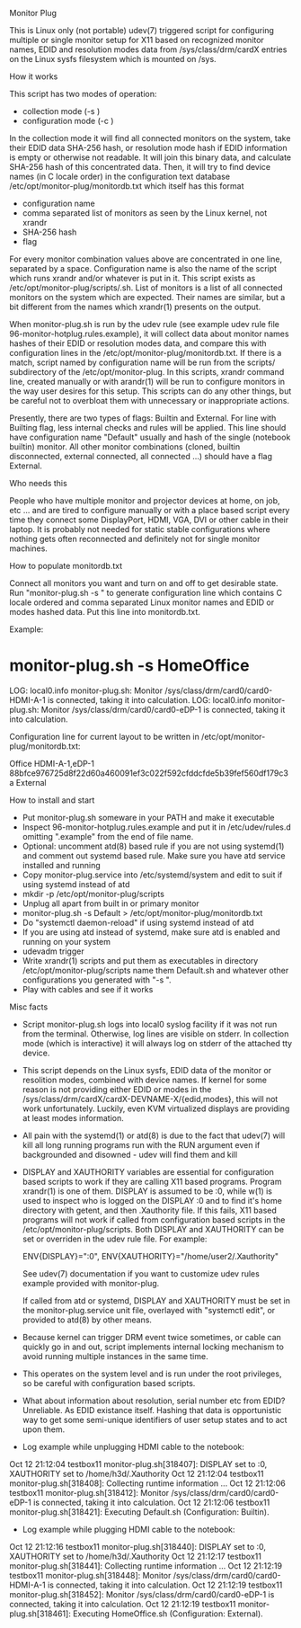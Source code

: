 Monitor Plug

This is Linux only (not portable) udev(7) triggered script for configuring
multiple or single monitor setup for X11 based on recognized monitor
names, EDID and resolution modes data from /sys/class/drm/cardX entries
on the Linux sysfs filesystem which is mounted on /sys.


How it works

This script has two modes of operation:
 - collection mode (-s <name>)
 - configuration mode (-c <card>)

In the collection mode it will find all connected monitors on the system,
take their EDID data SHA-256 hash, or resolution mode hash if EDID
information is empty or otherwise not readable. It will join this binary
data, and calculate SHA-256 hash of this concentrated data. Then, it will
try to find device names (in C locale order) in the configuration text
database /etc/opt/monitor-plug/monitordb.txt which itself has this format

- configuration name
- comma separated list of monitors as seen by the Linux kernel, not xrandr
- SHA-256 hash
- flag

For every monitor combination values above are concentrated in one line,
separated by a space. Configuration name is also the name of the script
which runs xrandr and/or whatever is put in it. This script exists as
/etc/opt/monitor-plug/scripts/<configuration-name>.sh. List of monitors
is a list of all connected monitors on the system which are expected.
Their names are similar, but a bit different from the names which
xrandr(1) presents on the output.

When monitor-plug.sh is run by the udev rule (see example udev rule file
96-monitor-hotplug.rules.example), it will collect data about monitor
names hashes of their EDID or resolution modes data, and compare this
with configuration lines in the /etc/opt/monitor-plug/monitordb.txt.
If there is a match, script named by configuration name will be run
from the scripts/ subdirectory of the /etc/opt/monitor-plug. In this
scripts, xrandr command line, created manually or with arandr(1) will
be run to configure monitors in the way user desires for this setup.
This scripts can do any other things, but be careful not to overbloat
them with unnecessary or inappropriate actions.

Presently, there are two types of flags: Builtin and External. For
line with Builting flag, less internal checks and rules will be
applied. This line should have configuration name "Default" usually
and hash of the single (notebook builtin) monitor. All other monitor
combinations (cloned, builtin disconnected, external connected, all
connected ...) should have a flag External.


Who needs this

People who have multiple monitor and projector devices at home, on job,
etc ... and are tired to configure manually or with a place based script
every time they connect some DisplayPort, HDMI, VGA, DVI or other cable
in their laptop.
It is probably not needed for static stable configurations where nothing
gets often reconnected and definitely not for single monitor machines.


How to populate monitordb.txt

Connect all monitors you want and turn on and off to get desirable state.
Run "monitor-plug.sh -s <name>" to generate configuration line which
contains C locale ordered and comma separated Linux monitor names and
EDID or modes hashed data. Put this line into monitordb.txt.

Example:

# monitor-plug.sh -s HomeOffice
LOG: local0.info monitor-plug.sh: Monitor /sys/class/drm/card0/card0-HDMI-A-1 is connected, taking it into calculation.
LOG: local0.info monitor-plug.sh: Monitor /sys/class/drm/card0/card0-eDP-1 is connected, taking it into calculation.

Configuration line for current layout to be written in /etc/opt/monitor-plug/monitordb.txt:

Office HDMI-A-1,eDP-1 88bfce976725d8f22d60a460091ef3c022f592cfddcfde5b39fef560df179c3a External


How to install and start

- Put monitor-plug.sh someware in your PATH and make it executable
- Inspect 96-monitor-hotplug.rules.example and put it in
  /etc/udev/rules.d omitting ".example" from the end of file name.
- Optional: uncomment atd(8) based rule if you are not using systemd(1)
  and comment out systemd based rule. Make sure you have atd service
  installed and running
- Copy monitor-plug.service into /etc/systemd/system and edit to suit
  if using systemd instead of atd
- mkdir -p /etc/opt/monitor-plug/scripts
- Unplug all apart from built in or primary monitor
- monitor-plug.sh -s Default > /etc/opt/monitor-plug/monitordb.txt
- Do "systemctl daemon-reload" if using systemd instead of atd
- If you are using atd instead of systemd, make sure atd is enabled
  and running on your system 
- udevadm trigger
- Write xrandr(1) scripts and put them as executables in directory
  /etc/opt/monitor-plug/scripts name them Default.sh and whatever
  other configurations you generated with "-s <name>".
- Play with cables and see if it works


Misc facts

- Script monitor-plug.sh logs into local0 syslog facility if it was not
  run from the terminal. Otherwise, log lines are visible on stderr. In
  collection mode (which is interactive) it will always log on stderr of
  the attached tty device.

- This script depends on the Linux sysfs, EDID data of the monitor or
  resolition modes, combined with device names. If kernel for some
  reason is not providing either EDID or modes in the
  /sys/class/drm/cardX/cardX-DEVNAME-X/{edid,modes}, this will not
  work unfortunately. Luckily, even KVM virtualized displays are
  providing at least modes information.

- All pain with the systemd(1) or atd(8) is due to the fact that
  udev(7) will kill all long running programs run with the RUN argument
  even if backgrounded and disowned - udev will find them and kill

- DISPLAY and XAUTHORITY variables are essential for configuration
  based scripts to work if they are calling X11 based programs.
  Program xrandr(1) is one of them. DISPLAY is assumed to be :0,
  while w(1) is used to inspect who is logged on the DISPLAY :0 and
  to find it's home directory with getent, and then .Xauthority file.
  If this fails, X11 based programs will not work if called from
  configuration based scripts in the /etc/opt/monitor-plug/scripts.
  Both DISPLAY and XAUTHORITY can be set or overriden in the udev rule
  file. For example:

  ENV{DISPLAY}=":0", ENV{XAUTHORITY}="/home/user2/.Xauthority"

  See udev(7) documentation if you want to customize udev rules example
  provided with monitor-plug.

  If called from atd or systemd, DISPLAY and XAUTHORITY must be set in
  the monitor-plug.service unit file, overlayed with "systemctl edit",
  or provided to atd(8) by other means.

- Because kernel can trigger DRM event twice sometimes, or cable can
  quickly go in and out, script implements internal locking mechanism
  to avoid running multiple instances in the same time.

- This operates on the system level and is run under the root privileges,
  so be careful with configuration based scripts.

- What about information about resolution, serial number etc from EDID?
  Unreliable. As EDID existance itself. Hashing that data is opportunistic
  way to get some semi-unique identifiers of user setup states and to act
  upon them.

- Log example while unplugging HDMI cable to the notebook:

Oct 12 21:12:04 testbox11 monitor-plug.sh[318407]: DISPLAY set to :0, XAUTHORITY set to /home/h3d/.Xauthority
Oct 12 21:12:04 testbox11 monitor-plug.sh[318408]: Collecting runtime information ...
Oct 12 21:12:06 testbox11 monitor-plug.sh[318412]: Monitor /sys/class/drm/card0/card0-eDP-1 is connected, taking it into calculation.
Oct 12 21:12:06 testbox11 monitor-plug.sh[318421]: Executing Default.sh (Configuration: Builtin).

- Log example while plugging HDMI cable to the notebook:

Oct 12 21:12:16 testbox11 monitor-plug.sh[318440]: DISPLAY set to :0, XAUTHORITY set to /home/h3d/.Xauthority
Oct 12 21:12:17 testbox11 monitor-plug.sh[318441]: Collecting runtime information ...
Oct 12 21:12:19 testbox11 monitor-plug.sh[318448]: Monitor /sys/class/drm/card0/card0-HDMI-A-1 is connected, taking it into calculation.
Oct 12 21:12:19 testbox11 monitor-plug.sh[318452]: Monitor /sys/class/drm/card0/card0-eDP-1 is connected, taking it into calculation.
Oct 12 21:12:19 testbox11 monitor-plug.sh[318461]: Executing HomeOffice.sh (Configuration: External).

